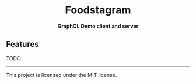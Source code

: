 <div align="center">
  <h1>
    Foodstagram
  </h1>

  <p>
    <strong>GraphQL Demo client and server</strong>
  </p>
</div>

## Features
TODO

-----------
This project is licensed under the MIT license. 

